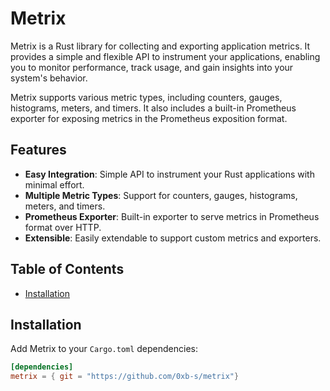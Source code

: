 # Metrix

Metrix is a Rust library for collecting and exporting application metrics. It provides a simple and flexible API to instrument your applications, enabling you to monitor performance, track usage, and gain insights into your system's behavior.

Metrix supports various metric types, including counters, gauges, histograms, meters, and timers. It also includes a built-in Prometheus exporter for exposing metrics in the Prometheus exposition format.

## Features

- **Easy Integration**: Simple API to instrument your Rust applications with minimal effort.
- **Multiple Metric Types**: Support for counters, gauges, histograms, meters, and timers.
- **Prometheus Exporter**: Built-in exporter to serve metrics in Prometheus format over HTTP.
- **Extensible**: Easily extendable to support custom metrics and exporters.

## Table of Contents

- [Installation](#installation)

## Installation

Add Metrix to your `Cargo.toml` dependencies:

```toml
[dependencies]
metrix = { git = "https://github.com/0xb-s/metrix"} 
``` 
